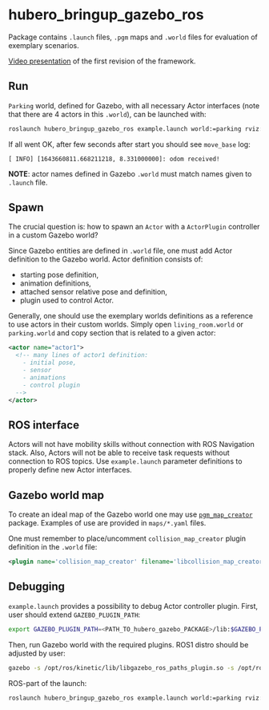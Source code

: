 # hubero_bringup_gazebo_ros

Package contains `.launch` files, `.pgm` maps and `.world` files for evaluation of exemplary scenarios.

[Video presentation](https://vimeo.com/397552304) of the first revision of the framework.

## Run

`Parking` world, defined for Gazebo, with all necessary Actor interfaces (note that there are 4 actors in this `.world`), can be launched with:

```bash
roslaunch hubero_bringup_gazebo_ros example.launch world:=parking rviz:=true
```

If all went OK, after few seconds after start you should see `move_base` log:

```console
[ INFO] [1643660811.668211218, 8.331000000]: odom received!
```

**NOTE**: actor names defined in Gazebo `.world` must match names given to `.launch` file.

## Spawn

The crucial question is: how to spawn an `Actor` with a `ActorPlugin` controller in a custom Gazebo world?

Since Gazebo entities are defined in `.world` file, one must add Actor definition to the Gazebo world. Actor definition consists of:

- starting pose definition,
- animation definitions,
- attached sensor relative pose and definition,
- plugin used to control Actor.

Generally, one should use the exemplary worlds definitions as a reference to use actors in their custom worlds. Simply open `living_room.world` or `parking.world` and copy section that is related to a given actor:

```xml
<actor name="actor1">
  <!-- many lines of actor1 definition:
    - initial pose,
    - sensor
    - animations
    - control plugin
  -->
</actor>
```

## ROS interface

Actors will not have mobility skills without connection with ROS Navigation stack. Also, Actors will not be able to receive task requests without connection to ROS topics. Use `example.launch` parameter definitions to properly define new Actor interfaces.

## Gazebo world map

To create an ideal map of the Gazebo world one may use [`pgm_map_creator`](https://github.com/hyfan1116/pgm_map_creator) package. Examples of use are provided in `maps/*.yaml` files.

One must remember to place/uncomment `collision_map_creator` plugin definition in the `.world` file:

```xml
<plugin name='collision_map_creator' filename='libcollision_map_creator.so'/>
```

## Debugging

`example.launch` provides a possibility to debug Actor controller plugin. First, user should extend `GAZEBO_PLUGIN_PATH`:

```bash
export GAZEBO_PLUGIN_PATH=<PATH_TO_hubero_gazebo_PACKAGE>/lib:$GAZEBO_PLUGIN_PATH
```

Then, run Gazebo world with the required plugins. ROS1 distro should be adjusted by user:

```bash
gazebo -s /opt/ros/kinetic/lib/libgazebo_ros_paths_plugin.so -s /opt/ros/kinetic/lib/libgazebo_ros_api_plugin.so <PATH_TO_WORLD_FILE_DIR>/parking.world
```

ROS-part of the launch:

```bash
roslaunch hubero_bringup_gazebo_ros example.launch world:=parking rviz:=false gdb:=True
```
